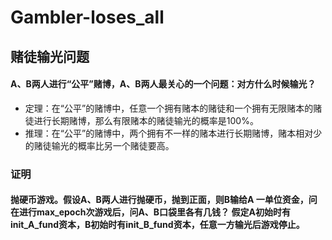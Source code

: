 # Gambler-loses_all

## 赌徒输光问题
#### A、B两人进行“公平”赌博，A、B两人最关心的一个问题：对方什么时候输光？
- 定理：在“公平”的赌博中，任意一个拥有赌本的赌徒和一个拥有无限赌本的赌徒进行长期赌博，那么有限赌本的赌徒输光的概率是100%。
- 推理：在“公平”的赌博中，两个拥有不一样的赌本进行长期赌博，赌本相对少的赌徒输光的概率比另一个赌徒要高。

### 证明

#### 抛硬币游戏。假设A、B两人进行抛硬币，抛到正面，则B输给A 一单位资金，问在进行max_epoch次游戏后，问A、B口袋里各有几钱？ 假定A初始时有init_A_fund资本，B初始时有init_B_fund资本，任意一方输光后游戏停止。
                 

